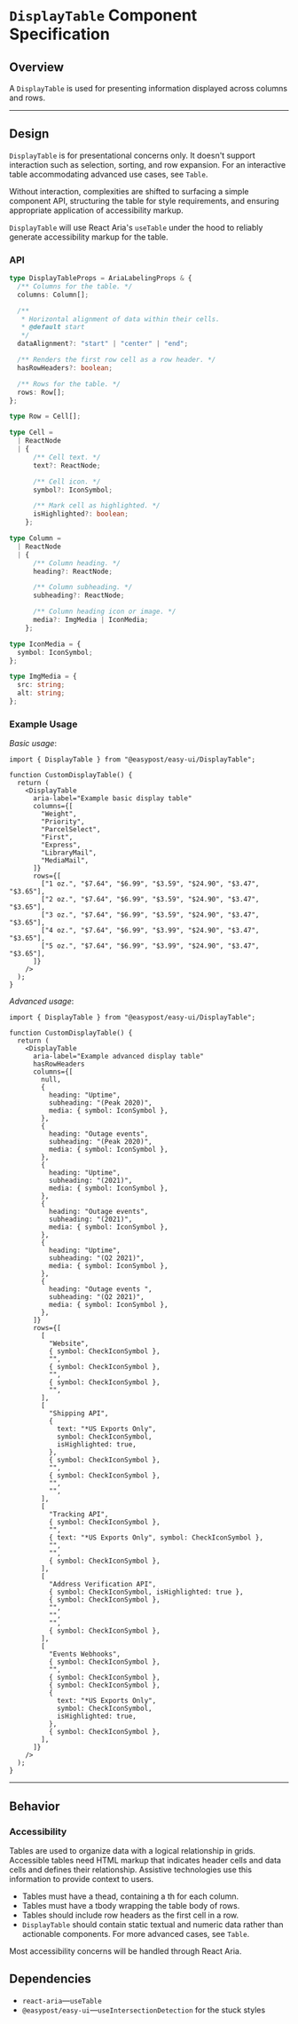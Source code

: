 # `DisplayTable` Component Specification

## Overview

A `DisplayTable` is used for presenting information displayed across columns and rows.

---

## Design

`DisplayTable` is for presentational concerns only. It doesn't support interaction such as selection, sorting, and row expansion. For an interactive table accommodating advanced use cases, see `Table`.

Without interaction, complexities are shifted to surfacing a simple component API, structuring the table for style requirements, and ensuring appropriate application of accessibility markup.

`DisplayTable` will use React Aria's `useTable` under the hood to reliably generate accessibility markup for the table.

### API

```ts
type DisplayTableProps = AriaLabelingProps & {
  /** Columns for the table. */
  columns: Column[];

  /**
   * Horizontal alignment of data within their cells.
   * @default start
   */
  dataAlignment?: "start" | "center" | "end";

  /** Renders the first row cell as a row header. */
  hasRowHeaders?: boolean;

  /** Rows for the table. */
  rows: Row[];
};

type Row = Cell[];

type Cell =
  | ReactNode
  | {
      /** Cell text. */
      text?: ReactNode;

      /** Cell icon. */
      symbol?: IconSymbol;

      /** Mark cell as highlighted. */
      isHighlighted?: boolean;
    };

type Column =
  | ReactNode
  | {
      /** Column heading. */
      heading?: ReactNode;

      /** Column subheading. */
      subheading?: ReactNode;

      /** Column heading icon or image. */
      media?: ImgMedia | IconMedia;
    };

type IconMedia = {
  symbol: IconSymbol;
};

type ImgMedia = {
  src: string;
  alt: string;
};
```

### Example Usage

_Basic usage_:

```tsx
import { DisplayTable } from "@easypost/easy-ui/DisplayTable";

function CustomDisplayTable() {
  return (
    <DisplayTable
      aria-label="Example basic display table"
      columns={[
        "Weight",
        "Priority",
        "ParcelSelect",
        "First",
        "Express",
        "LibraryMail",
        "MediaMail",
      ]}
      rows={[
        ["1 oz.", "$7.64", "$6.99", "$3.59", "$24.90", "$3.47", "$3.65"],
        ["2 oz.", "$7.64", "$6.99", "$3.59", "$24.90", "$3.47", "$3.65"],
        ["3 oz.", "$7.64", "$6.99", "$3.59", "$24.90", "$3.47", "$3.65"],
        ["4 oz.", "$7.64", "$6.99", "$3.99", "$24.90", "$3.47", "$3.65"],
        ["5 oz.", "$7.64", "$6.99", "$3.99", "$24.90", "$3.47", "$3.65"],
      ]}
    />
  );
}
```

_Advanced usage_:

```tsx
import { DisplayTable } from "@easypost/easy-ui/DisplayTable";

function CustomDisplayTable() {
  return (
    <DisplayTable
      aria-label="Example advanced display table"
      hasRowHeaders
      columns={[
        null,
        {
          heading: "Uptime",
          subheading: "(Peak 2020)",
          media: { symbol: IconSymbol },
        },
        {
          heading: "Outage events",
          subheading: "(Peak 2020)",
          media: { symbol: IconSymbol },
        },
        {
          heading: "Uptime",
          subheading: "(2021)",
          media: { symbol: IconSymbol },
        },
        {
          heading: "Outage events",
          subheading: "(2021)",
          media: { symbol: IconSymbol },
        },
        {
          heading: "Uptime",
          subheading: "(Q2 2021)",
          media: { symbol: IconSymbol },
        },
        {
          heading: "Outage events ",
          subheading: "(Q2 2021)",
          media: { symbol: IconSymbol },
        },
      ]}
      rows={[
        [
          "Website",
          { symbol: CheckIconSymbol },
          "",
          { symbol: CheckIconSymbol },
          "",
          { symbol: CheckIconSymbol },
          "",
        ],
        [
          "Shipping API",
          {
            text: "*US Exports Only",
            symbol: CheckIconSymbol,
            isHighlighted: true,
          },
          { symbol: CheckIconSymbol },
          "",
          { symbol: CheckIconSymbol },
          "",
          "",
        ],
        [
          "Tracking API",
          { symbol: CheckIconSymbol },
          "",
          { text: "*US Exports Only", symbol: CheckIconSymbol },
          "",
          "",
          { symbol: CheckIconSymbol },
        ],
        [
          "Address Verification API",
          { symbol: CheckIconSymbol, isHighlighted: true },
          { symbol: CheckIconSymbol },
          "",
          "",
          "",
          { symbol: CheckIconSymbol },
        ],
        [
          "Events Webhooks",
          { symbol: CheckIconSymbol },
          "",
          { symbol: CheckIconSymbol },
          { symbol: CheckIconSymbol },
          {
            text: "*US Exports Only",
            symbol: CheckIconSymbol,
            isHighlighted: true,
          },
          { symbol: CheckIconSymbol },
        ],
      ]}
    />
  );
}
```

---

## Behavior

### Accessibility

Tables are used to organize data with a logical relationship in grids. Accessible tables need HTML markup that indicates header cells and data cells and defines their relationship. Assistive technologies use this information to provide context to users.

- Tables must have a thead, containing a th for each column.
- Tables must have a tbody wrapping the table body of rows.
- Tables should include row headers as the first cell in a row.
- `DisplayTable` should contain static textual and numeric data rather than actionable components. For more advanced cases, see `Table`.

Most accessibility concerns will be handled through React Aria.

## Dependencies

- `react-aria`—`useTable`
- `@easypost/easy-ui`—`useIntersectionDetection` for the stuck styles
